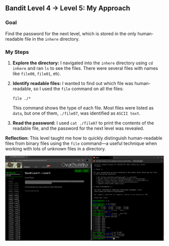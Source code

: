 
## Bandit Level 4 → Level 5: My Approach

### **Goal**

Find the password for the next level, which is stored in the only human-readable file in the `inhere` directory.

### **My Steps**

1. **Explore the directory:**
   I navigated into the `inhere` directory using `cd inhere` and ran `ls` to see the files. There were several files with names like `file00`, `file01`, etc.

2. **Identify readable files:**
   I wanted to find out which file was human-readable, so I used the `file` command on all the files:

   ```
   file ./*
   ```

   This command shows the type of each file. Most files were listed as `data`, but one of them, `./file07`, was identified as `ASCII text`.

3. **Read the password:**
   I used `cat ./file07` to print the contents of the readable file, and the password for the next level was revealed.



**Reflection:**
This level taught me how to quickly distinguish human-readable files from binary files using the `file` command—a useful technique when working with lots of unknown files in a directory.


![Bandit Level 0 to 1 Screenshot](images/bandit4-5.png)



